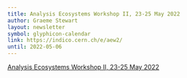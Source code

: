 ```yaml
---
title: Analysis Ecosystems Workshop II, 23-25 May 2022
author: Graeme Stewart
layout: newsletter
symbol: glyphicon-calendar
link: https://indico.cern.ch/e/aew2/
until: 2022-05-06
---
```


[Analysis Ecosystems Workshop II, 23-25 May 2022](https://indico.cern.ch/e/aew2)
